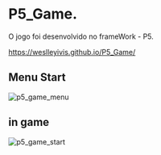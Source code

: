# P5_Game.
O jogo foi desenvolvido no frameWork - P5.

https://weslleyivis.github.io/P5_Game/

## Menu Start
![p5_game_menu](https://user-images.githubusercontent.com/79803635/117190670-1c934a00-adb6-11eb-9e77-5402975d13ac.png)

## in game
![p5_game_start](https://user-images.githubusercontent.com/79803635/117190926-61b77c00-adb6-11eb-8a26-ff252d5041f2.png)
